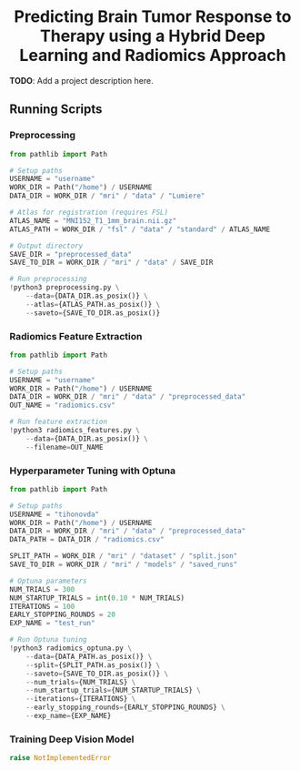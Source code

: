 <div align="center">
<h1> Predicting Brain Tumor Response to Therapy using a Hybrid Deep Learning and Radiomics Approach </h1>
</div> 

**TODO**: Add a project description here.

## Running Scripts

### Preprocessing

```python
from pathlib import Path

# Setup paths
USERNAME = "username"
WORK_DIR = Path("/home") / USERNAME
DATA_DIR = WORK_DIR / "mri" / "data" / "Lumiere"

# Atlas for registration (requires FSL)
ATLAS_NAME = "MNI152_T1_1mm_brain.nii.gz"
ATLAS_PATH = WORK_DIR / "fsl" / "data" / "standard" / ATLAS_NAME

# Output directory
SAVE_DIR = "preprocessed_data"
SAVE_TO_DIR = WORK_DIR / "mri" / "data" / SAVE_DIR

# Run preprocessing
!python3 preprocessing.py \
    --data={DATA_DIR.as_posix()} \
    --atlas={ATLAS_PATH.as_posix()} \
    --saveto={SAVE_TO_DIR.as_posix()}
```

### Radiomics Feature Extraction

```python
from pathlib import Path

# Setup paths
USERNAME = "username"
WORK_DIR = Path("/home") / USERNAME
DATA_DIR = WORK_DIR / "mri" / "data" / "preprocessed_data"
OUT_NAME = "radiomics.csv"

# Run feature extraction
!python3 radiomics_features.py \
    --data={DATA_DIR.as_posix()} \
    --filename=OUT_NAME
```

### Hyperparameter Tuning with Optuna

```python
from pathlib import Path

# Setup paths
USERNAME = "tihonovda"
WORK_DIR = Path("/home") / USERNAME
DATA_DIR = WORK_DIR / "mri" / "data" / "preprocessed_data"
DATA_PATH = DATA_DIR / "radiomics.csv"

SPLIT_PATH = WORK_DIR / "mri" / "dataset" / "split.json"
SAVE_TO_DIR = WORK_DIR / "mri" / "models" / "saved_runs"

# Optuna parameters
NUM_TRIALS = 300
NUM_STARTUP_TRIALS = int(0.10 * NUM_TRIALS)
ITERATIONS = 100
EARLY_STOPPING_ROUNDS = 20
EXP_NAME = "test_run"

# Run Optuna tuning
!python3 radiomics_optuna.py \
    --data={DATA_PATH.as_posix()} \
    --split={SPLIT_PATH.as_posix()} \
    --saveto={SAVE_TO_DIR.as_posix()} \
    --num_trials={NUM_TRIALS} \
    --num_startup_trials={NUM_STARTUP_TRIALS} \
    --iterations={ITERATIONS} \
    --early_stopping_rounds={EARLY_STOPPING_ROUNDS} \
    --exp_name={EXP_NAME}
```

### Training Deep Vision Model

```python
raise NotImplementedError
```

